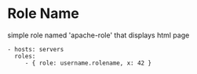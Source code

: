 Role Name
=========

simple role named  'apache-role' that displays html page 

    - hosts: servers
      roles:
         - { role: username.rolename, x: 42 }


